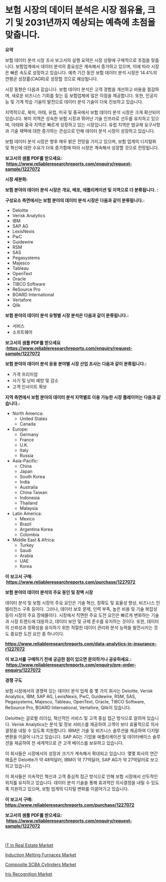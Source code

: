 <p><h1>보험 시장의 데이터 분석은 시장 점유율, 크기 및 2031년까지 예상되는 예측에 초점을 맞춥니다.</h1></p><p><strong>요약</strong></p>
<p><p>보험 데이터 분석 시장 조사 보고서의 실행 요약은 시장 상황에 구체적으로 초점을 맞춥니다. 보험업계에서 데이터 분석의 중요성은 계속해서 증가하고 있으며, 이에 따라 시장은 빠른 속도로 성장하고 있습니다. 예측 기간 동안 보험 데이터 분석 시장은 14.4%의 연평균 성장률(CAGR)로 성장할 것으로 예상됩니다.</p><p>시장 동향은 다음과 같습니다. 보험 데이터 분석은 고객 경험을 개선하고 비용을 절감하며, 새로운 비즈니스 기회를 찾는 등 보험업체에 많은 이점을 제공합니다. 또한, 인공지능 및 기계 학습 기술의 발전으로 데이터 분석 기술이 더욱 진보하고 있습니다.</p><p>지역적으로, 북미, 아태, 유럽, 미국 및 중국에서 보험 데이터 분석 시장은 크게 확산되어 있습니다. 북미 지역은 성숙한 보험 시장과 뛰어난 기술 인프라로 선두를 유지하고 있으며, 아태와 중국 지역은 빠르게 성장하고 있는 시장입니다. 유럽 지역은 법규제 요구사항과 기술 채택에 대한 증가하는 관심으로 인해 데이터 분석 시장이 성장하고 있습니다.</p><p>보험 데이터 분석 시장은 향후 매우 밝은 전망을 가지고 있으며, 보험 업계의 디지털화 및 혁신에 대한 수요가 더욱 증가함에 따라 시장은 계속해서 성장할 것으로 전망됩니다.</p></p>
<p><strong>보고서의 샘플 PDF를 받으세요: &nbsp;<a href="https://www.reliableresearchreports.com/enquiry/request-sample/1227072">https://www.reliableresearchreports.com/enquiry/request-sample/1227072</a></strong></p>
<p><strong>시장 세분화:</strong></p>
<p><strong> 보험 분야의 데이터 분석 시장은 개요, 배포, 애플리케이션 및 지역으로 더 분류됩니다. :</strong></p>
<p><strong>구성요소 측면에서는 보험 분야의 데이터 분석 시장은 다음과 같이 분류됩니다.:</strong></p>
<p><ul><li>Deloitte</li><li>Verisk Analytics</li><li>IBM</li><li>SAP AG</li><li>LexisNexis</li><li>PwC</li><li>Guidewire</li><li>RSM</li><li>SAS</li><li>Pegasystems</li><li>Majesco</li><li>Tableau</li><li>OpenText</li><li>Oracle</li><li>TIBCO Software</li><li>ReSource Pro</li><li>BOARD International</li><li>Vertafore</li><li>Qlik</li></ul></p>
<p><strong> 보험 분야의 데이터 분석 유형별 시장 분석은 다음과 같이 분류됩니다.:</strong></p>
<p><ul><li>서비스</li><li>소프트웨어</li></ul></p>
<p><strong>보고서의 샘플 PDF를 받으세요 :<a href="https://www.reliableresearchreports.com/enquiry/request-sample/1227072">https://www.reliableresearchreports.com/enquiry/request-sample/1227072</a></strong></p>
<p><strong> 보험 분야의 데이터 분석 응용 분야별 시장 산업 조사는 다음과 같이 분류됩니다.:</strong></p>
<p><ul><li>가격 프리미엄</li><li>사기 및 낭비 예방 및 감소</li><li>고객 인사이트 확보</li></ul></p>
<p><strong>지역 측면에서 보험 분야의 데이터 분석 지역별로 이용 가능한 시장 플레이어는 다음과 같습니다.:</strong></p>
<p><ul>
    <li>
        North America:
        <ul>
            <li>United States</li>
            <li>Canada</li>
        </ul>
    </li>
    <li>
        Europe:
        <ul>
            <li>Germany</li>
            <li>France</li>
            <li>U.K.</li>
            <li>Italy</li>
            <li>Russia</li>
        </ul>
    </li>
    <li>
        Asia-Pacific:
        <ul>
            <li>China</li>
            <li>Japan</li>
            <li>South Korea</li>
            <li>India</li>
            <li>Australia</li>
            <li>China Taiwan</li>
            <li>Indonesia</li>
            <li>Thailand</li>
            <li>Malaysia</li>
        </ul>
    </li>
    <li>
        Latin America:
        <ul>
            <li>Mexico</li>
            <li>Brazil</li>
            <li>Argentina Korea</li>
            <li>Colombia</li>
        </ul>
    </li>
    <li>
        Middle East & Africa:
        <ul>
            <li>Turkey</li>
            <li>Saudi</li>
            <li>Arabia</li>
            <li>UAE</li>
            <li>Korea</li>
        </ul>
    </li>
    </ul></p>
<p><strong>이 보고서 구매: &nbsp;<a href="https://www.reliableresearchreports.com/purchase/1227072">https://www.reliableresearchreports.com/purchase/1227072</a></strong></p>
<p><strong>보험 분야의 데이터 분석의 주요 동인 및 장벽 시장</strong></p>
<p><p>데이터 분석 및 보험 시장의 주요 요인은 기술 혁신, 정확도 및 효율성 향상, 비즈니스 인텔리전스 구축 등이다. 그러나, 데이터 보호 문제, 인력 부족, 높은 비용 및 기술 복잡성 등이 시장의 주요 장애물이다. 시장에서 직면한 주요 도전 요인은 빠르게 변화하는 기술과 시장 트렌드에 대응하고, 데이터 보안 및 규제 준수를 유지하는 것이다. 또한, 데이터의 신뢰성과 정확성을 유지하기 위한 적절한 데이터 관리와 분석 능력을 발전시키는 것도 중요한 도전 요인 중 하나이다.</p></p>
<p><strong><a href="https://www.reliableresearchreports.com/data-analytics-in-insurance-r1227072">https://www.reliableresearchreports.com/data-analytics-in-insurance-r1227072</a></strong></p>
<p><strong>이 보고서를 구매하기 전에 궁금한 점이 있으면 문의하거나 공유하세요.: &nbsp;<a href="https://www.reliableresearchreports.com/enquiry/pre-order-enquiry/1227072">https://www.reliableresearchreports.com/enquiry/pre-order-enquiry/1227072</a></strong></p>
<p><strong>경쟁 구도</strong></p>
<p><p>보험 시장에서의 경쟁력 있는 데이터 분석 업체 중 몇 가지 회사는 Deloitte, Verisk Analytics, IBM, SAP AG, LexisNexis, PwC, Guidewire, RSM, SAS, Pegasystems, Majesco, Tableau, OpenText, Oracle, TIBCO Software, ReSource Pro, BOARD International, Vertafore, Qlik이 있습니다. </p><p>Deloitte는 글로벌 리더십, 혁신적인 서비스 및 고객 중심 접근 방식으로 알려져 있습니다. Verisk Analytics는 분석 및 정보 서비스를 제공하여 고객이 보다 효율적으로 의사결정을 내릴 수 있도록 지원합니다. IBM은 기술 및 비즈니스 솔루션을 제공하여 디지털 변환을 이끌어 나가고 있습니다. SAP AG는 기업용 애플리케이션 및 데이터베이스 솔루션을 제공하여 전 세계적으로 큰 고객 베이스를 보유하고 있습니다.</p><p>이 회사들은 시장에서의 성장과 크기가 계속해서 확대되고 있습니다. 몇몇 회사의 연간 매출은 Deloitte가 약 48억달러, IBM이 약 77억달러, SAP AG가 약 27억달러로 보고되고 있습니다.</p><p>이 회사들은 지속적인 혁신과 고객 중심적 접근 방식으로 인해 보험 시장에서 선두적인 위치를 유지하고 있습니다. 데이터 분석 기술을 통해 효과적인 의사결정을 내릴 수 있도록 지원하고 있으며, 보험 업계의 디지털 변화를 이끌어가고 있습니다.</p></p>
<p><strong>이 보고서 구매: &nbsp; <a href="https://www.reliableresearchreports.com/purchase/1227072">https://www.reliableresearchreports.com/purchase/1227072</a></strong></p>
<p><strong>보고서의 샘플 PDF를 받으세요: &nbsp;<a href="https://www.reliableresearchreports.com/enquiry/request-sample/1227072">https://www.reliableresearchreports.com/enquiry/request-sample/1227072</a></strong><strong></strong></p>
<p>&nbsp;</p>
<p><p><a href="https://www.linkedin.com/pulse/real-estate-market-outlook-industry-overview-forecast-2024-2031-uvrxc?trackingId=5Kw%2BQY0iOERODIRZ7wUkIw%3D%3D">IT in Real Estate Market</a></p><p><a href="https://github.com/guneycigdem35/Market-Research-Report-List-3/blob/main/induction-melting-furnaces-market.md">Induction Melting Furnaces Market</a></p><p><a href="https://github.com/biheemgalvinlouises6hokrh3h/Market-Research-Report-List-2/blob/main/composite-scba-cylinders-market.md">Composite SCBA Cylinders Market</a></p><p><a href="https://www.linkedin.com/pulse/iris-recognition-market-size-outlook-forecast-2024-2031-visigraphs-iwrfc?trackingId=y7quoxAW4%2BbQFplH6xgPrQ%3D%3D">Iris Recognition Market</a></p></p>
